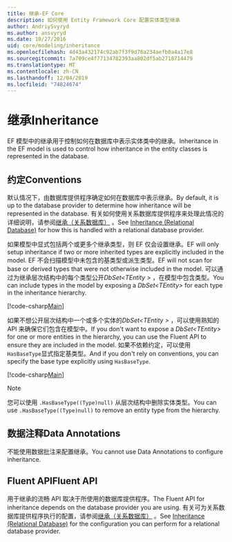 ```yaml
---
title: 继承-EF Core
description: 如何使用 Entity Framework Core 配置实体类型继承
author: AndriySvyryd
ms.author: ansvyryd
ms.date: 10/27/2016
uid: core/modeling/inheritance
ms.openlocfilehash: 4d43a432174c92ab7f3f9d78a234aefb0a4a17e8
ms.sourcegitcommit: 7a709ce4f77134782393aa802df5ab2718714479
ms.translationtype: MT
ms.contentlocale: zh-CN
ms.lasthandoff: 12/04/2019
ms.locfileid: "74824674"
---
```

# <a name="inheritance"></a><span data-ttu-id="515ac-103">继承</span><span class="sxs-lookup"><span data-stu-id="515ac-103">Inheritance</span></span>

<span data-ttu-id="515ac-104">EF 模型中的继承用于控制如何在数据库中表示实体类中的继承。</span><span class="sxs-lookup"><span data-stu-id="515ac-104">Inheritance in the EF model is used to control how inheritance in the entity classes is represented in the database.</span></span>

## <a name="conventions"></a><span data-ttu-id="515ac-105">约定</span><span class="sxs-lookup"><span data-stu-id="515ac-105">Conventions</span></span>

<span data-ttu-id="515ac-106">默认情况下，由数据库提供程序确定如何在数据库中表示继承。</span><span class="sxs-lookup"><span data-stu-id="515ac-106">By default, it is up to the database provider to determine how inheritance will be represented in the database.</span></span> <span data-ttu-id="515ac-107">有关如何使用关系数据库提供程序来处理此情况的详细说明，请参阅[继承（关系数据库）](relational/inheritance.md) 。</span><span class="sxs-lookup"><span data-stu-id="515ac-107">See [Inheritance (Relational Database)](relational/inheritance.md) for how this is handled with a relational database provider.</span></span>

<span data-ttu-id="515ac-108">如果模型中显式包括两个或更多个继承类型，则 EF 仅会设置继承。</span><span class="sxs-lookup"><span data-stu-id="515ac-108">EF will only setup inheritance if two or more inherited types are explicitly included in the model.</span></span> <span data-ttu-id="515ac-109">EF 不会扫描模型中未包含的基类型或派生类型。</span><span class="sxs-lookup"><span data-stu-id="515ac-109">EF will not scan for base or derived types that were not otherwise included in the model.</span></span> <span data-ttu-id="515ac-110">可以通过为继承层次结构中的每个类型公开*DbSet\<TEntity >* ，在模型中包含类型。</span><span class="sxs-lookup"><span data-stu-id="515ac-110">You can include types in the model by exposing a *DbSet\<TEntity>* for each type in the inheritance hierarchy.</span></span>

[!code-csharp[Main](../../../samples/core/Modeling/Conventions/InheritanceDbSets.cs?highlight=3-4&name=Model)]

<span data-ttu-id="515ac-111">如果不想公开层次结构中一个或多个实体的*DbSet\<TEntity >* ，可以使用熟知的 API 来确保它们包含在模型中。</span><span class="sxs-lookup"><span data-stu-id="515ac-111">If you don't want to expose a *DbSet\<TEntity>* for one or more entities in the hierarchy, you can use the Fluent API to ensure they are included in the model.</span></span>
<span data-ttu-id="515ac-112">如果不依赖约定，可以使用 `HasBaseType`显式指定基类型。</span><span class="sxs-lookup"><span data-stu-id="515ac-112">And if you don't rely on conventions, you can specify the base type explicitly using `HasBaseType`.</span></span>

[!code-csharp[Main](../../../samples/core/Modeling/Conventions/InheritanceModelBuilder.cs?highlight=7&name=Context)]

> [!NOTE]
> <span data-ttu-id="515ac-113">您可以使用 `.HasBaseType((Type)null)` 从层次结构中删除实体类型。</span><span class="sxs-lookup"><span data-stu-id="515ac-113">You can use `.HasBaseType((Type)null)` to remove an entity type from the hierarchy.</span></span>

## <a name="data-annotations"></a><span data-ttu-id="515ac-114">数据注释</span><span class="sxs-lookup"><span data-stu-id="515ac-114">Data Annotations</span></span>

<span data-ttu-id="515ac-115">不能使用数据批注来配置继承。</span><span class="sxs-lookup"><span data-stu-id="515ac-115">You cannot use Data Annotations to configure inheritance.</span></span>

## <a name="fluent-api"></a><span data-ttu-id="515ac-116">Fluent API</span><span class="sxs-lookup"><span data-stu-id="515ac-116">Fluent API</span></span>

<span data-ttu-id="515ac-117">用于继承的流畅 API 取决于所使用的数据库提供程序。</span><span class="sxs-lookup"><span data-stu-id="515ac-117">The Fluent API for inheritance depends on the database provider you are using.</span></span> <span data-ttu-id="515ac-118">有关可为关系数据库提供程序执行的配置，请参阅[继承（关系数据库）](relational/inheritance.md) 。</span><span class="sxs-lookup"><span data-stu-id="515ac-118">See [Inheritance (Relational Database)](relational/inheritance.md) for the configuration you can perform for a relational database provider.</span></span>

